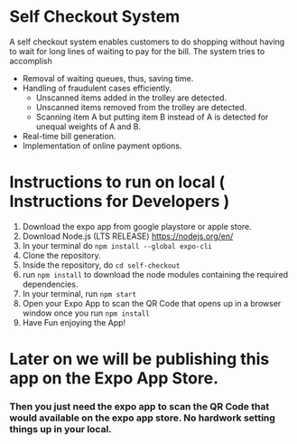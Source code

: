 # Self Checkout System
A self checkout system enables customers to do shopping without having to wait for long lines of waiting to pay for the bill. The system tries to accomplish
- Removal of waiting queues, thus, saving time.
- Handling of fraudulent cases efficiently.
    - Unscanned items added in the trolley are detected.
    - Unscanned items removed from the trolley are detected.
    - Scanning item A but putting item B instead of A is detected for unequal weights of A and B.
- Real-time bill generation.
- Implementation of online payment options.


# Instructions to run on local ( Instructions for Developers )
1. Download the expo app from google playstore or apple store.
2. Download Node.js (LTS RELEASE) https://nodejs.org/en/
3. In your terminal do `npm install --global expo-cli`
4. Clone the repository.
5. Inside the repository, do `cd self-checkout`
6. run `npm install` to download the node modules containing the required dependencies.
7. In your terminal, run `npm start`
8. Open your Expo App to scan the QR Code that opens up in a browser window once you run `npm install`
9. Have Fun enjoying the App!

# Later on we will be publishing this app on the Expo App Store.
### Then you just need the expo app to scan the QR Code that would available on the expo app store. No hardwork setting things up in your local.
